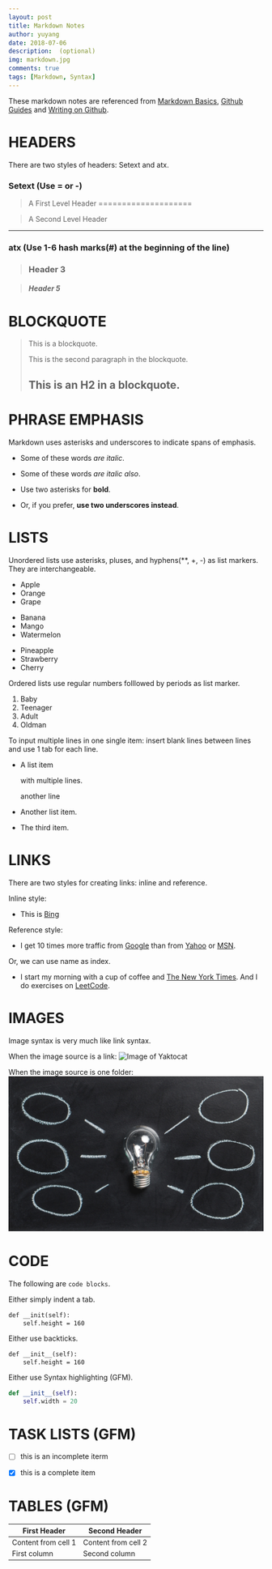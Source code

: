 ```yaml
---
layout: post
title: Markdown Notes
author: yuyang
date: 2018-07-06
description:  (optional)
img: markdown.jpg
comments: true
tags: [Markdown, Syntax]
---
```


These markdown notes are referenced from [Markdown Basics](https://daringfireball.net/projects/markdown/basics), [Github Guides](https://guides.github.com/features/mastering-markdown/) and [Writing on Github](https://help.github.com/categories/writing-on-github/).

# HEADERS
There are two styles of headers: Setext and atx.

### Setext (Use = or -)

> A First Level Header
====================

> A Second Level Header
---------------------

### atx (Use 1-6 hash marks(#) at the beginning of the line)

> ### Header 3 

> ##### Header 5

# BLOCKQUOTE

> This is a blockquote.
>
> This is the second paragraph in the blockquote.
>
> ## This is an H2 in a blockquote.


# PHRASE EMPHASIS
Markdown uses asterisks and underscores to indicate spans of emphasis.

+   Some of these words *are italic*.

+   Some of these words _are italic also_.

+   Use two asterisks for **bold**.

+   Or, if you prefer, __use two underscores instead__.


# LISTS
Unordered lists use asterisks, pluses, and hyphens(**, +, -) as list markers. They are interchangeable.

*	Apple
* 	Orange
* 	Grape

+ 	Banana
+ 	Mango
+ 	Watermelon

- 	Pineapple
- 	Strawberry
- 	Cherry

Ordered lists use regular numbers folllowed by periods as list marker.

1. 	Baby
2. 	Teenager
3. 	Adult
4. 	Oldman

To input multiple lines in one single item: insert blank lines between lines and use 1 tab for each line.
* 	A list item

	with multiple lines.
	
	another line
	
*	Another list item.
*	The third item.

# LINKS

There are two styles for creating links: inline and reference.

Inline style:

*   This is [Bing](https://cn.bing.com)

Reference style:

*   I get 10 times more traffic from [Google][1] than from
    [Yahoo][2] or [MSN][3].

    [1]: http://google.com/        "Google"
    [2]: http://search.yahoo.com/  "Yahoo Search"
    [3]: http://search.msn.com/    "MSN Search"

Or, we can use name as index.
*   I start my morning with a cup of coffee and
    [The New York Times][NY Times]. And I do exercises on [LeetCode][LeetCode].

    [ny times]: http://www.nytimes.com/
    [LeetCode]: https://leetcode.com


# IMAGES

Image syntax is very much like link syntax.

When the image source is a link:
![Image of Yaktocat](https://octodex.github.com/images/yaktocat.png)

When the image source is one folder:
![Image of bulb](/assets/img/bulb.jpg)


# CODE

The following are `code blocks`.

Either simply indent a tab.

	def __init(self):
		self.height = 160

Either use backticks.
```
def __init__(self):
    self.height = 160
```

Either use Syntax highlighting (GFM).

```python
def __init__(self):
	self.width = 20
```

# TASK LISTS (GFM)
- [ ] this is an incomplete iterm
- [x] this is a complete item


# TABLES (GFM)

First Header | Second Header
------| ------
Content from cell 1 | Content from cell 2
First column | Second column


